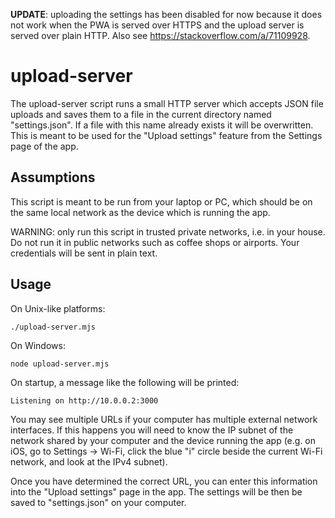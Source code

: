 **UPDATE**: uploading the settings has been disabled for now because it
does not work when the PWA is served over HTTPS and the
upload server is served over plain HTTP. Also see https://stackoverflow.com/a/71109928.

# upload-server

The upload-server script runs a small HTTP server which accepts JSON file
uploads and saves them to a file in the current directory named
"settings.json". If a file with this name already exists it will be
overwritten. This is meant to be used for the "Upload settings" feature
from the Settings page of the app.

## Assumptions

This script is meant to be run from your laptop or PC, which should be
on the same local network as the device which is running the app.

WARNING: only run this script in trusted private networks, i.e.
in your house. Do not run it in public networks such as coffee shops
or airports. Your credentials will be sent in plain text.

## Usage

On Unix-like platforms:

```shell
./upload-server.mjs
```

On Windows:

```shell
node upload-server.mjs
```

On startup, a message like the following will be printed:

```
Listening on http://10.0.0.2:3000
```

You may see multiple URLs if your computer has multiple external network
interfaces. If this happens you will need to know the IP subnet of the
network shared by your computer and the device running the app (e.g. on
iOS, go to Settings -> Wi-Fi, click the blue "i" circle beside the current
Wi-Fi network, and look at the IPv4 subnet).

Once you have determined the correct URL, you can enter this information into
the "Upload settings" page in the app. The settings will be then be saved
to "settings.json" on your computer.
